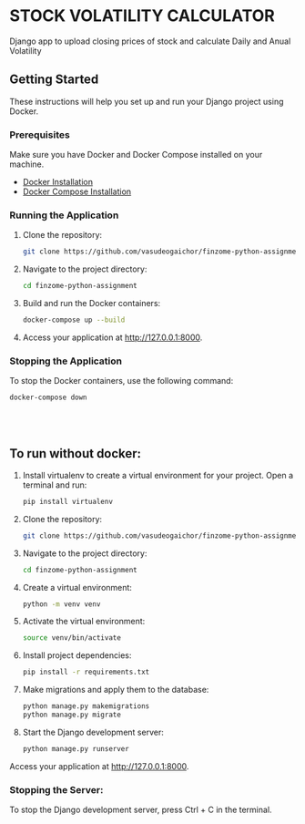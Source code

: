 # STOCK VOLATILITY CALCULATOR
Django app to upload closing prices of stock and calculate Daily and Anual Volatility

## Getting Started
These instructions will help you set up and run your Django project using Docker.

### Prerequisites

Make sure you have Docker and Docker Compose installed on your machine.

- [Docker Installation](https://docs.docker.com/get-docker/)
- [Docker Compose Installation](https://docs.docker.com/compose/install/)

### Running the Application
1. Clone the repository:
    ```bash
    git clone https://github.com/vasudeogaichor/finzome-python-assignment
    ```

2. Navigate to the project directory:
    ```bash
    cd finzome-python-assignment
    ```
3. Build and run the Docker containers:
    ```bash
    docker-compose up --build
    ```
4. Access your application at http://127.0.0.1:8000.

### Stopping the Application
To stop the Docker containers, use the following command:

```bash
docker-compose down
```
<br>
<br>

## To run without docker:

1. Install virtualenv to create a virtual environment for your project. Open a terminal and run:
    ```bash
    pip install virtualenv
    ```
2. Clone the repository:
    ```bash
    git clone https://github.com/vasudeogaichor/finzome-python-assignment
    ```
3. Navigate to the project directory:
    ```bash
    cd finzome-python-assignment
    ```
4. Create a virtual environment:
    ```bash
    python -m venv venv
    ```
5. Activate the virtual environment:
    ```bash
    source venv/bin/activate
    ```
6. Install project dependencies:
    ```bash
    pip install -r requirements.txt
    ```
7. Make migrations and apply them to the database:
    ```bash
    python manage.py makemigrations
    python manage.py migrate
    ```
8. Start the Django development server:
    ```bash
    python manage.py runserver
    ```
Access your application at http://127.0.0.1:8000.

### Stopping the Server:
To stop the Django development server, press Ctrl + C in the terminal.